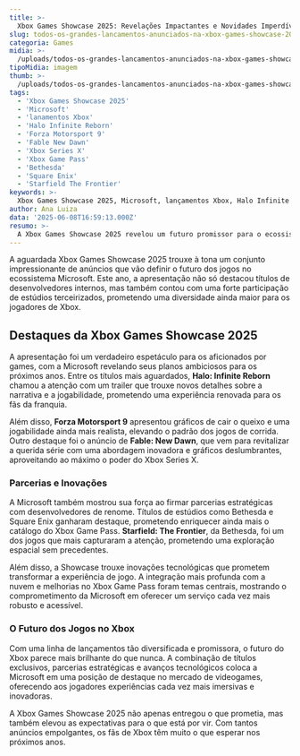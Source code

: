 ```yaml
---
title: >-
  Xbox Games Showcase 2025: Revelações Impactantes e Novidades Imperdíveis
slug: todos-os-grandes-lancamentos-anunciados-na-xbox-games-showcase-2025
categoria: Games
midia: >-
  /uploads/todos-os-grandes-lancamentos-anunciados-na-xbox-games-showcase-2025-thumb.webp
tipoMidia: imagem
thumb: >-
  /uploads/todos-os-grandes-lancamentos-anunciados-na-xbox-games-showcase-2025-thumb.webp
tags:
  - 'Xbox Games Showcase 2025'
  - 'Microsoft'
  - 'lanamentos Xbox'
  - 'Halo Infinite Reborn'
  - 'Forza Motorsport 9'
  - 'Fable New Dawn'
  - 'Xbox Series X'
  - 'Xbox Game Pass'
  - 'Bethesda'
  - 'Square Enix'
  - 'Starfield The Frontier'
keywords: >-
  Xbox Games Showcase 2025, Microsoft, lançamentos Xbox, Halo Infinite Reborn, Forza Motorsport 9, Fable New Dawn, Xbox Series X, Xbox Game Pass, Bethesda, Square Enix, Starfield The Frontier
author: Ana Luiza
data: '2025-06-08T16:59:13.000Z'
resumo: >-
  A Xbox Games Showcase 2025 revelou um futuro promissor para o ecossistema da Microsoft com lançamentos aguardados e surpresas de grandes desenvolvedores. Saiba tudo sobre os anúncios que vão moldar o cenário dos games nos próximos anos.
---
```


A aguardada Xbox Games Showcase 2025 trouxe à tona um conjunto impressionante de anúncios que vão definir o futuro dos jogos no ecossistema Microsoft. Este ano, a apresentação não só destacou títulos de desenvolvedores internos, mas também contou com uma forte participação de estúdios terceirizados, prometendo uma diversidade ainda maior para os jogadores de Xbox. 

## Destaques da Xbox Games Showcase 2025

A apresentação foi um verdadeiro espetáculo para os aficionados por games, com a Microsoft revelando seus planos ambiciosos para os próximos anos. Entre os títulos mais aguardados, **Halo: Infinite Reborn** chamou a atenção com um trailer que trouxe novos detalhes sobre a narrativa e a jogabilidade, prometendo uma experiência renovada para os fãs da franquia. 

Além disso, **Forza Motorsport 9** apresentou gráficos de cair o queixo e uma jogabilidade ainda mais realista, elevando o padrão dos jogos de corrida. Outro destaque foi o anúncio de **Fable: New Dawn**, que vem para revitalizar a querida série com uma abordagem inovadora e gráficos deslumbrantes, aproveitando ao máximo o poder do Xbox Series X.

### Parcerias e Inovações

A Microsoft também mostrou sua força ao firmar parcerias estratégicas com desenvolvedores de renome. Títulos de estúdios como Bethesda e Square Enix ganharam destaque, prometendo enriquecer ainda mais o catálogo do Xbox Game Pass. **Starfield: The Frontier**, da Bethesda, foi um dos jogos que mais capturaram a atenção, prometendo uma exploração espacial sem precedentes.

Além disso, a Showcase trouxe inovações tecnológicas que prometem transformar a experiência de jogo. A integração mais profunda com a nuvem e melhorias no Xbox Game Pass foram temas centrais, mostrando o comprometimento da Microsoft em oferecer um serviço cada vez mais robusto e acessível.

### O Futuro dos Jogos no Xbox

Com uma linha de lançamentos tão diversificada e promissora, o futuro do Xbox parece mais brilhante do que nunca. A combinação de títulos exclusivos, parcerias estratégicas e avanços tecnológicos coloca a Microsoft em uma posição de destaque no mercado de videogames, oferecendo aos jogadores experiências cada vez mais imersivas e inovadoras.

A Xbox Games Showcase 2025 não apenas entregou o que prometia, mas também elevou as expectativas para o que está por vir. Com tantos anúncios empolgantes, os fãs de Xbox têm muito o que esperar nos próximos anos.